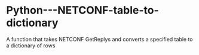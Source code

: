 Python---NETCONF-table-to-dictionary
====================================

A function that takes NETCONF GetReplys and converts a specified table to a dictionary of rows

